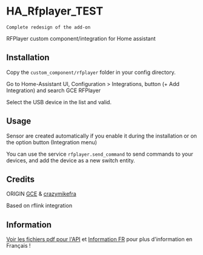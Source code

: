 # HA_Rfplayer_TEST
`Complete redesign of the add-on`

RFPlayer custom component/integration for Home assistant

## Installation

Copy the `custom_component/rfplayer` folder in your config directory.

Go to Home-Assistant UI, Configuration > Integrations, button (+ Add Integration) and search GCE RFPlayer

Select the USB device in the list and valid.

## Usage

Sensor are created automatically if you enable it during the installation or on the option button (Integration menu)

You can use the service `rfplayer.send_command` to send commands to your devices, and add the device as a new switch entity.

## Credits

ORIGIN [GCE](https://github.com/gce-electronics/HA_RFPlayer) & [crazymikefra](https://github.com/crazymikefra/HA_RFPlayer)

Based on  rflink integration

## Information

[Voir les fichiers pdf pour l'API](https://github.com/Doubledom45/HA_RFPLAYER_TEST/tree/main/Information) et [Information FR](https://github.com/Doubledom45/HA_RFPLAYER_TEST/blob/main/Information/installation.md) pour plus d'information en Français ! 
